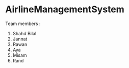 # AirlineManagementSystem
Team members : 
1. Shahd Bilal
2. Jannat
3. Rawan
4. Aya
5. Misam
6. Rand 
